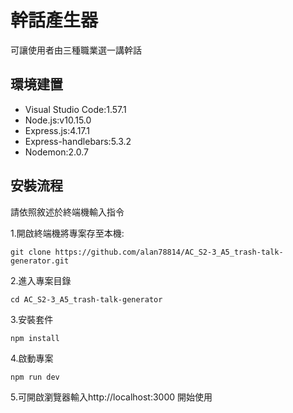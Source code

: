 # 幹話產生器
可讓使用者由三種職業選一講幹話

## 環境建置
- Visual Studio Code:1.57.1
- Node.js:v10.15.0
- Express.js:4.17.1
- Express-handlebars:5.3.2
- Nodemon:2.0.7

## 安裝流程
請依照敘述於終端機輸入指令

1.開啟終端機將專案存至本機:
```
git clone https://github.com/alan78814/AC_S2-3_A5_trash-talk-generator.git
```
2.進入專案目錄
```
cd AC_S2-3_A5_trash-talk-generator
```
3.安裝套件
```
npm install
```
4.啟動專案
```
npm run dev
```
5.可開啟瀏覽器輸入http://localhost:3000 開始使用
